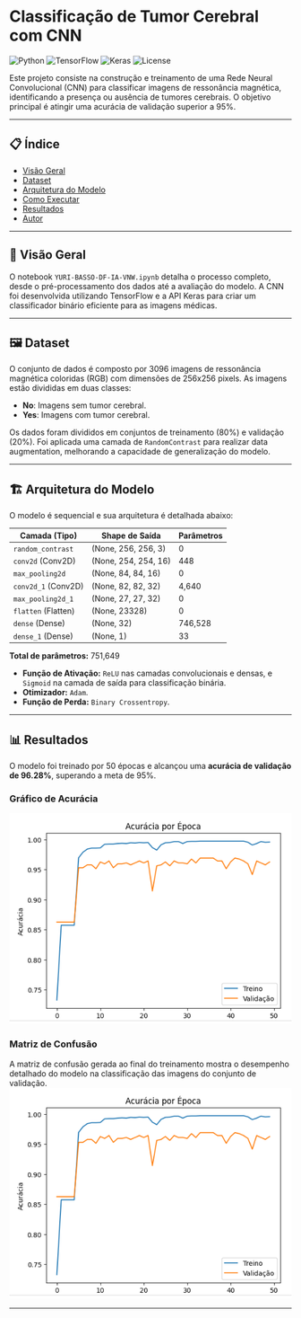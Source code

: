 # Classificação de Tumor Cerebral com CNN

![Python](https://img.shields.io/badge/Python-3.7%2B-blue.svg)
![TensorFlow](https://img.shields.io/badge/TensorFlow-2.x-orange.svg)
![Keras](https://img.shields.io/badge/Keras-2.x-red.svg)
![License](https://img.shields.io/badge/License-MIT-green.svg)

Este projeto consiste na construção e treinamento de uma Rede Neural Convolucional (CNN) para classificar imagens de ressonância magnética, identificando a presença ou ausência de tumores cerebrais. O objetivo principal é atingir uma acurácia de validação superior a 95%.

---

## 📋 Índice

- [Visão Geral](#-visão-geral)
- [Dataset](#-dataset)
- [Arquitetura do Modelo](#-arquitetura-do-modelo)
- [Como Executar](#-como-executar)
- [Resultados](#-resultados)
- [Autor](#-autor)

---

## 🔬 Visão Geral

O notebook `YURI-BASSO-DF-IA-VNW.ipynb` detalha o processo completo, desde o pré-processamento dos dados até a avaliação do modelo. A CNN foi desenvolvida utilizando TensorFlow e a API Keras para criar um classificador binário eficiente para as imagens médicas.

---

## 🖼️ Dataset

O conjunto de dados é composto por 3096 imagens de ressonância magnética coloridas (RGB) com dimensões de 256x256 pixels. As imagens estão divididas em duas classes:

-   **No**: Imagens sem tumor cerebral.
-   **Yes**: Imagens com tumor cerebral.

Os dados foram divididos em conjuntos de treinamento (80%) e validação (20%). Foi aplicada uma camada de `RandomContrast` para realizar data augmentation, melhorando a capacidade de generalização do modelo.

---

## 🏗️ Arquitetura do Modelo

O modelo é sequencial e sua arquitetura é detalhada abaixo:

| Camada (Tipo)              | Shape de Saída          | Parâmetros |
| -------------------------- | ----------------------- | ---------- |
| `random_contrast`          | (None, 256, 256, 3)     | 0          |
| `conv2d` (Conv2D)          | (None, 254, 254, 16)    | 448        |
| `max_pooling2d`            | (None, 84, 84, 16)      | 0          |
| `conv2d_1` (Conv2D)        | (None, 82, 82, 32)      | 4,640      |
| `max_pooling2d_1`          | (None, 27, 27, 32)      | 0          |
| `flatten` (Flatten)        | (None, 23328)           | 0          |
| `dense` (Dense)            | (None, 32)              | 746,528    |
| `dense_1` (Dense)          | (None, 1)               | 33         |

**Total de parâmetros:** 751,649

-   **Função de Ativação:** `ReLU` nas camadas convolucionais e densas, e `Sigmoid` na camada de saída para classificação binária.
-   **Otimizador:** `Adam`.
-   **Função de Perda:** `Binary Crossentropy`.

---

## 📊 Resultados

O modelo foi treinado por 50 épocas e alcançou uma **acurácia de validação de 96.28%**, superando a meta de 95%.

### Gráfico de Acurácia
![Gráfico de Acurácia](https://github.com/jybass/CNN_Brain_Tumor/blob/main/imagens/Print%20do%20gr%C3%A1fico%20de%20acur%C3%A1cia.PNG)

### Matriz de Confusão
A matriz de confusão gerada ao final do treinamento mostra o desempenho detalhado do modelo na classificação das imagens do conjunto de validação.
![Matriz de Confusão](https://github.com/jybass/CNN_Brain_Tumor/blob/main/imagens/Print%20do%20gr%C3%A1fico%20de%20acur%C3%A1cia.PNG)

---

